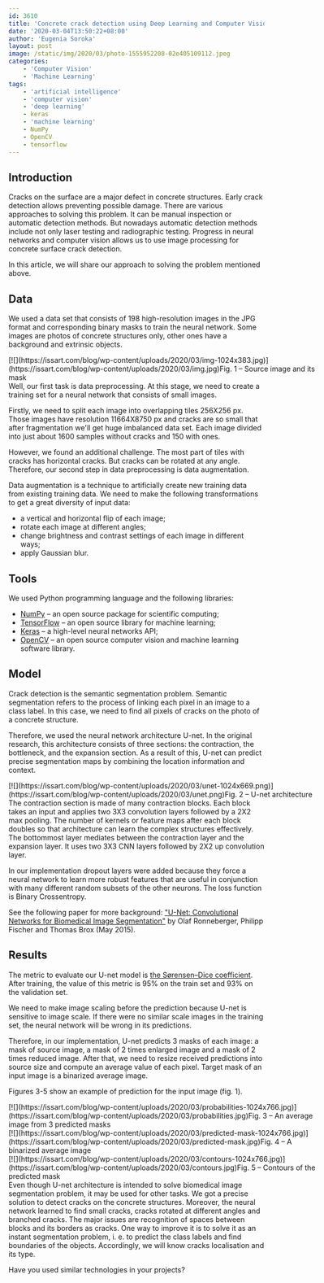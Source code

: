 ```yaml
---
id: 3610
title: 'Concrete crack detection using Deep Learning and Computer Vision'
date: '2020-03-04T13:50:22+08:00'
author: 'Eugenia Soroka'
layout: post
image: /static/img/2020/03/photo-1555952208-02e405109112.jpeg
categories:
    - 'Computer Vision'
    - 'Machine Learning'
tags:
    - 'artificial intelligence'
    - 'computer vision'
    - 'deep learning'
    - keras
    - 'machine learning'
    - NumPy
    - OpenCV
    - tensorflow
---
```


## Introduction

Cracks on the surface are a major defect in concrete structures. Early crack detection allows preventing possible damage. There are various approaches to solving this problem. It can be manual inspection or automatic detection methods. But nowadays automatic detection methods include not only laser testing and radiographic testing. Progress in neural networks and computer vision allows us to use image processing for concrete surface crack detection. 

In this article, we will share our approach to solving the problem mentioned above.

## Data

We used a data set that consists of 198 high-resolution images in the JPG format and corresponding binary masks to train the neural network. Some images are photos of concrete structures only, other ones have a background and extrinsic objects. 

<div class="wp-caption alignnone" id="attachment_3619" style="width: 612px">[![](https://issart.com/blog/wp-content/uploads/2020/03/img-1024x383.jpg)](https://issart.com/blog/wp-content/uploads/2020/03/img.jpg)Fig. 1 – Source image and its mask

</div>Well, our first task is data preprocessing. At this stage, we need to create a training set for a neural network that consists of small images. 

Firstly, we need to split each image into overlapping tiles 256X256 px. Those images have resolution 11664X8750 px and cracks are so small that after fragmentation we'll get huge imbalanced data set. Each image divided into just about 1600 samples without cracks and 150 with ones.

However, we found an additional challenge. The most part of tiles with cracks has horizontal cracks. But cracks can be rotated at any angle. Therefore, our second step in data preprocessing is data augmentation.

Data augmentation is a technique to artificially create new training data from existing training data. We need to make the following transformations to get a great diversity of input data:

- a vertical and horizontal flip of each image;
- rotate each image at different angles;
- change brightness and contrast settings of each image in different ways;
- apply Gaussian blur.

## Tools

We used Python programming language and the following libraries:

- [NumPy](https://numpy.org/) – an open source package for scientific computing;
- [TensorFlow](https://www.tensorflow.org/) – an open source library for machine learning;
- [Keras](https://keras.io/) – a high-level neural networks API;
- [OpenCV](https://opencv.org/) – an open source computer vision and machine learning software library.

## Model

Crack detection is the semantic segmentation problem. Semantic segmentation refers to the process of linking each pixel in an image to a class label. In this case, we need to find all pixels of cracks on the photo of a concrete structure. 

Therefore, we used the neural network architecture U-net. In the original research, this architecture consists of three sections: the contraction, the bottleneck, and the expansion section. As a result of this, U-net can predict precise segmentation maps by combining the location information and context.

<div class="wp-caption alignnone" id="attachment_3613" style="width: 612px">[![](https://issart.com/blog/wp-content/uploads/2020/03/unet-1024x669.png)](https://issart.com/blog/wp-content/uploads/2020/03/unet.png)Fig. 2 – U-net architecture

</div>The contraction section is made of many contraction blocks. Each block takes an input and applies two 3X3 convolution layers followed by a 2X2 max pooling. The number of kernels or feature maps after each block doubles so that architecture can learn the complex structures effectively. The bottommost layer mediates between the contraction layer and the expansion layer. It uses two 3X3 CNN layers followed by 2X2 up convolution layer.

In our implementation dropout layers were added because they force a neural network to learn more robust features that are useful in conjunction with many different random subsets of the other neurons. The loss function is Binary Crossentropy.

See the following paper for more background: ["U-Net: Convolutional Networks for Biomedical Image Segmentation"](https://arxiv.org/abs/1505.04597) by Olaf Ronneberger, Philipp Fischer and Thomas Brox (May 2015). 

## Results

The metric to evaluate our U-net model is [the Sørensen–Dice coefficient](https://en.wikipedia.org/wiki/S%C3%B8rensen%E2%80%93Dice_coefficient). After training, the value of this metric is 95% on the train set and 93% on the validation set.

We need to make image scaling before the prediction because U-net is sensitive to image scale. If there were no similar scale images in the training set, the neural network will be wrong in its predictions. 

Therefore, in our implementation, U-net predicts 3 masks of each image: a mask of source image, a mask of 2 times enlarged image and a mask of 2 times reduced image. After that, we need to resize received predictions into source size and compute an average value of each pixel. Target mask of an input image is a binarized average image.

Figures 3-5 show an example of prediction for the input image (fig. 1).

<div class="wp-caption alignnone" id="attachment_3614" style="width: 612px">[![](https://issart.com/blog/wp-content/uploads/2020/03/probabilities-1024x766.jpg)](https://issart.com/blog/wp-content/uploads/2020/03/probabilities.jpg)Fig. 3 – An average image from 3 predicted masks

</div><div class="wp-caption alignnone" id="attachment_3615" style="width: 612px">[![](https://issart.com/blog/wp-content/uploads/2020/03/predicted-mask-1024x766.jpg)](https://issart.com/blog/wp-content/uploads/2020/03/predicted-mask.jpg)Fig. 4 – A binarized average image

</div><div class="wp-caption alignnone" id="attachment_3616" style="width: 612px">[![](https://issart.com/blog/wp-content/uploads/2020/03/contours-1024x766.jpg)](https://issart.com/blog/wp-content/uploads/2020/03/contours.jpg)Fig. 5 – Contours of the predicted mask

</div>Even though U-net architecture is intended to solve biomedical image segmentation problem, it may be used for other tasks. We got a precise solution to detect cracks on the concrete structures. Moreover, the neural network learned to find small cracks, cracks rotated at different angles and branched cracks. The major issues are recognition of spaces between blocks and its borders as cracks. One way to improve it is to solve it as an instant segmentation problem, i. e. to predict the class labels and find boundaries of the objects. Accordingly, we will know cracks localisation and its type.

Have you used similar technologies in your projects?